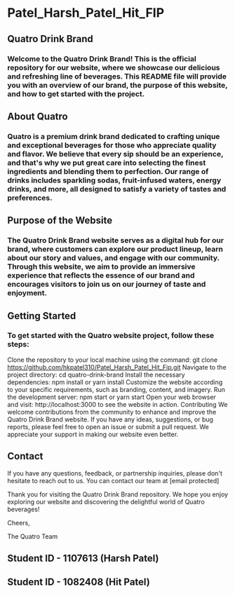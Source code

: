 # Patel_Harsh_Patel_Hit_FIP

## Quatro Drink Brand
### Welcome to the Quatro Drink Brand! This is the official repository for our website, where we showcase our delicious and refreshing line of beverages. This README file will provide you with an overview of our brand, the purpose of this website, and how to get started with the project.

## About Quatro
### Quatro is a premium drink brand dedicated to crafting unique and exceptional beverages for those who appreciate quality and flavor. We believe that every sip should be an experience, and that's why we put great care into selecting the finest ingredients and blending them to perfection. Our range of drinks includes sparkling sodas, fruit-infused waters, energy drinks, and more, all designed to satisfy a variety of tastes and preferences.

## Purpose of the Website
### The Quatro Drink Brand website serves as a digital hub for our brand, where customers can explore our product lineup, learn about our story and values, and engage with our community. Through this website, we aim to provide an immersive experience that reflects the essence of our brand and encourages visitors to join us on our journey of taste and enjoyment.

## Getting Started
### To get started with the Quatro website project, follow these steps:

Clone the repository to your local machine using the command: git clone https://github.com/hkpatel310/Patel_Harsh_Patel_Hit_Fip.git
Navigate to the project directory: cd quatro-drink-brand
Install the necessary dependencies: npm install or yarn install
Customize the website according to your specific requirements, such as branding, content, and imagery.
Run the development server: npm start or yarn start
Open your web browser and visit: http://localhost:3000 to see the website in action.
Contributing
We welcome contributions from the community to enhance and improve the Quatro Drink Brand website. If you have any ideas, suggestions, or bug reports, please feel free to open an issue or submit a pull request. We appreciate your support in making our website even better.

## Contact
If you have any questions, feedback, or partnership inquiries, please don't hesitate to reach out to us. You can contact our team at [email protected]

Thank you for visiting the Quatro Drink Brand repository. We hope you enjoy exploring our website and discovering the delightful world of Quatro beverages!

Cheers,

The Quatro Team

## Student ID - 1107613 (Harsh Patel)
## Student ID - 1082408 (Hit Patel)

